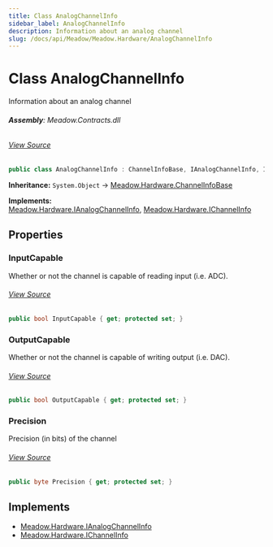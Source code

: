 ```yaml
---
title: Class AnalogChannelInfo
sidebar_label: AnalogChannelInfo
description: Information about an analog channel
slug: /docs/api/Meadow/Meadow.Hardware/AnalogChannelInfo
---
```

# Class AnalogChannelInfo
Information about an analog channel

###### **Assembly**: Meadow.Contracts.dll
###### [View Source](https://github.com/WildernessLabs/Meadow.Contracts.git/blob/develop/Source/Meadow.Contracts/Channelnfo/AnalogChannelInfo.cs#L6)
```csharp title="Declaration"
public class AnalogChannelInfo : ChannelInfoBase, IAnalogChannelInfo, IChannelInfo
```
**Inheritance:** `System.Object` -> [Meadow.Hardware.ChannelInfoBase](../Meadow.Hardware/ChannelInfoBase)

**Implements:**  
[Meadow.Hardware.IAnalogChannelInfo](../Meadow.Hardware/IAnalogChannelInfo), [Meadow.Hardware.IChannelInfo](../Meadow.Hardware/IChannelInfo)

## Properties
### InputCapable
Whether or not the channel is capable of reading input (i.e. ADC).
###### [View Source](https://github.com/WildernessLabs/Meadow.Contracts.git/blob/develop/Source/Meadow.Contracts/Channelnfo/AnalogChannelInfo.cs#L12)
```csharp title="Declaration"
public bool InputCapable { get; protected set; }
```
### OutputCapable
Whether or not the channel is capable of writing output (i.e. DAC).
###### [View Source](https://github.com/WildernessLabs/Meadow.Contracts.git/blob/develop/Source/Meadow.Contracts/Channelnfo/AnalogChannelInfo.cs#L17)
```csharp title="Declaration"
public bool OutputCapable { get; protected set; }
```
### Precision
Precision (in bits) of the channel
###### [View Source](https://github.com/WildernessLabs/Meadow.Contracts.git/blob/develop/Source/Meadow.Contracts/Channelnfo/AnalogChannelInfo.cs#L21)
```csharp title="Declaration"
public byte Precision { get; protected set; }
```

## Implements

* [Meadow.Hardware.IAnalogChannelInfo](../Meadow.Hardware/IAnalogChannelInfo)
* [Meadow.Hardware.IChannelInfo](../Meadow.Hardware/IChannelInfo)
